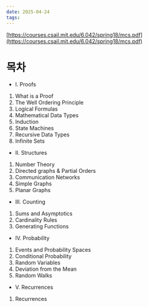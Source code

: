 ```yaml
---
date: 2025-04-24
tags:
---
```

[https://courses.csail.mit.edu/6.042/spring18/mcs.pdf](https://courses.csail.mit.edu/6.042/spring18/mcs.pdf)

# 목차
- I. Proofs
1. What is a Proof
2. The Well Ordering Principle
3. Logical Formulas
4. Mathematical Data Types
5. Induction
6. State Machines
7. Recursive Data Types
8. Infinite Sets

- II. Structures
1. Number Theory
2. Directed graphs & Partial Orders
3. Communication Networks
4. Simple Graphs
5. Planar Graphs

- III. Counting
1. Sums and Asymptotics
2. Cardinality Rules
3. Generating Functions

- IV. Probability
1. Events and Probability Spaces
2. Conditional Probability
3. Random Variables
4. Deviation from the Mean
5. Random Walks

- V. Recurrences
1. Recurrences
